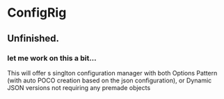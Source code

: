 # ConfigRig

## Unfinished.

### let me work on this a bit...

This will offer s singlton configuration manager with both Options Pattern (with auto POCO creation based on the json configuration), or Dynamic JSON versions not requiring any premade objects
